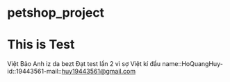# petshop_project

# This is Test

Việt
Bảo Anh iz da bezt
Đạt test lần 2 vì sợ Việt kí đầu
name::HoQuangHuy-id::19443561-mail::huy19443561@gmail.com
